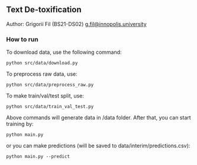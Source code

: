 ## Text De-toxification

Author: Grigorii Fil (BS21-DS02)
g.fil@innopolis.university

### How to run
To download data, use the following command:
    
    python src/data/download.py

To preprocess raw data, use:

    python src/data/preprocess_raw.py

To make train/val/test split, use:

    python src/data/train_val_test.py


Above commands will generate data in /data folder. After that, you can start training by:

    python main.py

or you can make predictions (will be saved to data/interim/predictions.csv):

    python main.py --predict
